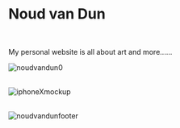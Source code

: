 # <h1>Noud van Dun</h1><br>
My personal website is all about art and more......<br>

![noudvandun0](https://user-images.githubusercontent.com/38325801/119516632-37cef500-bd77-11eb-9979-cc0ecc1e4bd4.png)<br><br>

![iphoneXmockup](https://user-images.githubusercontent.com/38325801/119522120-03116c80-bd7c-11eb-9dd3-3df0d4a76011.png)<br><br>

![noudvandunfooter](https://user-images.githubusercontent.com/38325801/119522647-71562f00-bd7c-11eb-954d-22b25fcd7d16.png)
